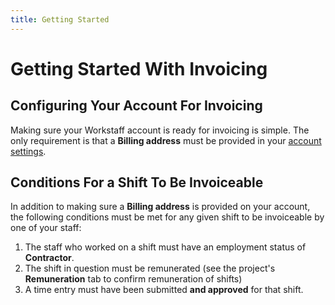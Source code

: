 ```yaml
---
title: Getting Started
---
```


# Getting Started With Invoicing

## Configuring Your Account For Invoicing

Making sure your Workstaff account is ready for invoicing is simple. The only requirement is that a **Billing address** must be provided in your [account settings](../customize/account.md#Invoicing).

## Conditions For a Shift To Be Invoiceable

In addition to making sure a **Billing address** is provided on your account, the following conditions must be met for any given shift to be invoiceable by one of your staff:

1. The staff who worked on a shift must have an employment status of **Contractor**.
2. The shift in question must be remunerated (see the project's **Remuneration** tab to confirm remuneration of shifts)
3. A time entry must have been submitted **and approved** for that shift.
